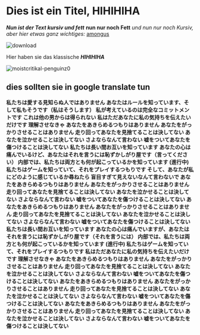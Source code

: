 # Dies ist ein Titel, HIHIHIHA
***Nun ist der Text kursiv und fett***
**nun nur noch Fett**
*und nun nur noch Kursiv, aber hier etwas ganz wichtiges:*
[amongus](https://de.wikipedia.org/wiki/Among_Us)

![download](https://user-images.githubusercontent.com/110892537/183612409-1325324e-99a8-4e01-ad09-9d434a98cc44.jpg)

Hier haben sie das klassische ***HIHIHIHA***

![moistcritikal-penguinz0](https://user-images.githubusercontent.com/110892537/183612055-b46c272e-96a2-4c6f-9aee-5ad0a9d7ac63.gif)



## dies sollten sie in google translate tun 

**私たちは愛する見知らぬ人ではありません
あなたはルールを知っています、そして私もそうです（私はそうします）
私が考えているのは完全なコミットメントです
これは他の男からは得られない
私はただあなたに私の気持ちを伝えたいだけです
理解させなきゃ
あなたをあきらめるつもりはありません
あなたをがっかりさせることはありません
走り回ってあなたを見捨てることは決してない
あなたを泣かせることは決してない
さよならなんて言わない
嘘をついてあなたを傷つけることは決してない
私たちは長い間お互いを知っています
あなたの心は痛んでいるけど、あなたはそれを言うには恥ずかしがり屋です（言ってください）
内部では、私たちは両方とも何が起こっているかを知っています (進行中)
私たちはゲームを知っていて、それをプレイするつもりです
そして、あなたが私にどのように感じているか尋ねたら
盲目すぎて見えないなんて言わないで
あなたをあきらめるつもりはありません
あなたをがっかりさせることはありません
走り回ってあなたを見捨てることは決してない
あなたを泣かせることは決してない
さよならなんて言わない
嘘をついてあなたを傷つけることは決してない
あなたをあきらめるつもりはありません
あなたをがっかりさせることはありません
走り回ってあなたを見捨てることは決してない
あなたを泣かせることは決してない
さよならなんて言わない
嘘をついてあなたを傷つけることは決してない
私たちは長い間お互いを知っています
あなたの心は痛んでいますが、あなたはそれを言うには恥ずかしがり屋です（それを言うには）
内部では、私たちは両方とも何が起こっているかを知っています (進行中)
私たちはゲームを知っていて、それをプレイするつもりです
私はただあなたに私の気持ちを伝えたいだけです
理解させなきゃ
あなたをあきらめるつもりはありません
あなたをがっかりさせることはありません
走り回ってあなたを見捨てることは決してない
あなたを泣かせることは決してない
さよならなんて言わない
嘘をついてあなたを傷つけることは決してない
あなたをあきらめるつもりはありません
あなたをがっかりさせることはありません
走り回ってあなたを見捨てることは決してない
あなたを泣かせることは決してない
さよならなんて言わない
嘘をついてあなたを傷つけることは決してない
あなたをあきらめるつもりはありません
あなたをがっかりさせることはありません
走り回ってあなたを見捨てることは決してない
あなたを泣かせることは決してない
さよならなんて言わない
嘘をついてあなたを傷つけることは決してない**

